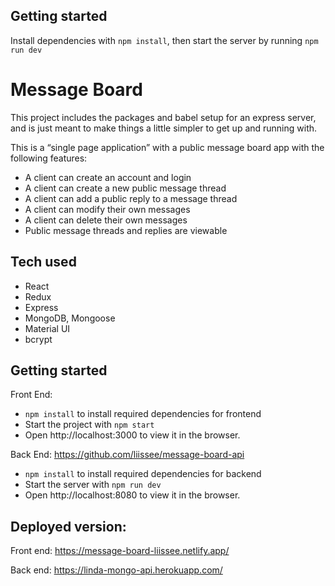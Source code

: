 
## Getting started

Install dependencies with `npm install`, then start the server by running `npm run dev`


# Message Board 

This project includes the packages and babel setup for an express server, and is just meant to make things a little simpler to get up and running with.

This is a “single page application” with a public message board app with the following features:  

- A client can create an account and login 
- A client can create a new public message thread  
- A client can add a public reply to a message thread  
- A client can modify their own messages  
- A client can delete their own messages  
- Public message threads and replies are viewable  


## Tech used
- React
- Redux
- Express
- MongoDB, Mongoose
- Material UI
- bcrypt


## Getting started

Front End:
- `npm install` to install required dependencies for frontend
- Start the project with `npm start` 
- Open http://localhost:3000 to view it in the browser.

Back End: https://github.com/liissee/message-board-api 
- `npm install` to install required dependencies for backend
- Start the server with `npm run dev`
- Open http://localhost:8080 to view it in the browser.

## Deployed version:
Front end:
https://message-board-liissee.netlify.app/

Back end: 
https://linda-mongo-api.herokuapp.com/ 
